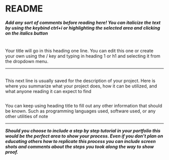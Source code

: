 # README

*******************************Add any sort of comments before reading here! You can italicize the text by using the keybind ctrl+i or highlighting the selected area and clicking on the italics button*******************************

# 

Your title will go in this heading one line.  You can edit this one or create your own using the / key and typing in heading 1 or h1 and selecting it from the dropdown menu.

---

## 

This next line is usually saved for the description of your project. Here is where you summarize what your project does, how it can be utilized, and what anyone reading it can expect to find

## 

You can keep using heading title to fill out any other information that should be known. Such as programming languages used, software used, or any other utilities of note

---

*********Should you choose to include a step by step tutorial in your portfolio this would be the perfect area to show your process. Even if you don’t plan on educating others how to replicate this process you can include screen shots and comments about the steps you took along the way to show proof.*********